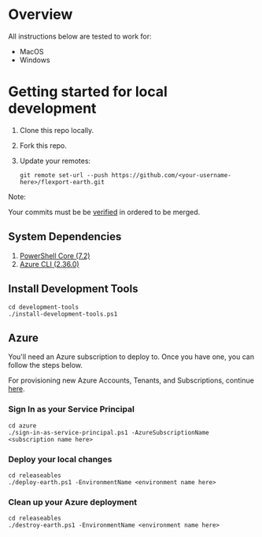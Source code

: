 # Overview

All instructions below are tested to work for:
- MacOS
- Windows

# Getting started for local development

1. Clone this repo locally.
2. Fork this repo.
3. Update your remotes:

    `git remote set-url --push https://github.com/<your-username-here>/flexport-earth.git`

Note:

Your commits must be be [verified](https://docs.github.com/en/authentication/managing-commit-signature-verification) in ordered to be merged.

## System Dependencies

1. [PowerShell Core (7.2)](https://docs.microsoft.com/en-us/powershell/scripting/install/installing-powershell)
2. [Azure CLI (2.36.0)](https://docs.microsoft.com/en-us/cli/azure/install-azure-cli)

## Install Development Tools

    cd development-tools
    ./install-development-tools.ps1

## Azure

You'll need an Azure subscription to deploy to. Once you have one, you can follow the steps below.

For provisioning new Azure Accounts, Tenants, and Subscriptions, continue [here](azure/README.md).

### Sign In as your Service Principal

    cd azure
    ./sign-in-as-service-principal.ps1 -AzureSubscriptionName <subscription name here>

### Deploy your local changes

    cd releaseables
    ./deploy-earth.ps1 -EnvironmentName <environment name here>

### Clean up your Azure deployment

    cd releaseables
    ./destroy-earth.ps1 -EnvironmentName <environment name here>
